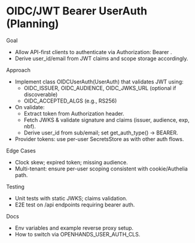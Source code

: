 # OIDC/JWT Bearer UserAuth (Planning)

Goal
- Allow API-first clients to authenticate via Authorization: Bearer <jwt>.
- Derive user_id/email from JWT claims and scope storage accordingly.

Approach
- Implement class OIDCUserAuth(UserAuth) that validates JWT using:
  - OIDC_ISSUER, OIDC_AUDIENCE, OIDC_JWKS_URL (optional if discoverable)
  - OIDC_ACCEPTED_ALGS (e.g., RS256)
- On validate:
  - Extract token from Authorization header.
  - Fetch JWKS & validate signature and claims (issuer, audience, exp, nbf).
  - Derive user_id from sub/email; set get_auth_type() -> BEARER.
- Provider tokens: use per-user SecretsStore as with other auth flows.

Edge Cases
- Clock skew; expired token; missing audience.
- Multi-tenant: ensure per-user scoping consistent with cookie/Authelia path.

Testing
- Unit tests with static JWKS; claims validation.
- E2E test on /api endpoints requiring bearer auth.

Docs
- Env variables and example reverse proxy setup.
- How to switch via OPENHANDS_USER_AUTH_CLS.
